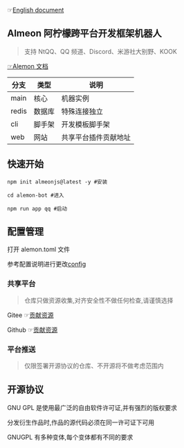☞[English document](./README_English.md)

## Almeon 阿柠檬跨平台开发框架机器人

> 支持 NtQQ、QQ 频道、Discord、米游社大别野、KOOK

[☞Alemon 文档](https://alemonjs.com)

| 分支  | 类型   | 说明                 |
| ----- | ------ | -------------------- |
| main  | 核心   | 机器实例             |
| redis | 数据库 | 特殊连接独立         |
| cli   | 脚手架 | 开发模板脚手架       |
| web   | 网站   | 共享平台插件贡献地址 |

## 快速开始

```shell
npm init almeonjs@latest -y #安装
```

```shell
cd alemon-bot #进入
```

```shell
npm run app qq #启动
```

## 配置管理

打开 alemon.toml 文件

参考配置说明进行更改[config](./config.md)

### 共享平台

> 仓库只做资源收集,对齐安全性不做任何检查,请谨慎选择

Gitee ☞[贡献资源](https://gitee.com/ningmengchongshui/alemon/tree/web/docs/root/examples/about/plugins.md)

Github ☞[贡献资源](https://github.com/ningmengchongshui/alemon/tree/web/docs/root/examples/about/plugins.md)

### 平台推送

> 仅限签署开源协议的仓库、不开源将不做考虑范围内

## 开源协议

GNU GPL 是使用最广泛的自由软件许可证,并有强烈的版权要求

分发衍生作品时,作品的源代码必须在同一许可证下可用

GNUGPL 有多种变体,每个变体都有不同的要求
